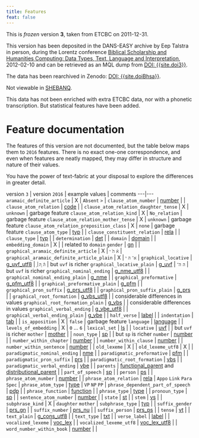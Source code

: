 ```yaml
---
title: Features
feat: false
---
```


This is *frozen* version **3**, taken from ETCBC on 2011-12-31.

This version has been deposited in the DANS-EASY archive by Eep Talstra in person,
during the Lorentz conference
[Biblical Scholarship and Humanities Computing: Data Types, Text, Language and Interpretation]({{site.lorentz}}), 2012-02-10 and can be retrieved as an MQL dump from
[DOI: {{site.doi3}}]({{site.doi3_url}}).

The data has been rearchived in Zenodo: [DOI: {{site.doiBhsa}}]({{site.doiBhsa_url}}).

Not viewable in [SHEBANQ]({{site.shebanq}}).

This data has not been enriched with extra ETCBC data, nor with a phonetic transcription.
But statistical features have been added.

# Feature documentation
The features of this version are not documented,
but the table below maps them to `2016` features.
There is no exact one-one correspondence, and even when features
are neatly mapped, they may differ in structure and nature of their values.

You have the power of text-fabric at your disposal to explore the differences in greater detail.

version `3` | version `2016` | example values | comments
---|---
`aramaic_definite_article`                     | X                        | `Absent` `>`           |
`clause_atom_number`                           | [number](../2016/number) |                        |
`clause_atom_relation`                         | [code](../2016/code)     |                        |
`clause_atom_relation_daughter_tense`          | X                        | `unknown`              | garbage feature
`clause_atom_relation_kind`                    | X                        | `No_relation`          | garbage feature
`clause_atom_relation_mother_tense`            | X                        | `unknown`              | garbage feature
`clause_atom_relation_preposition_class`       | X                        | `none`                 | garbage feature
`clause_atom_type`                             | [typ](../2016/typ)       |                        |
`clause_constituent_relation`                  | [rela](../2016/rela)     |                        |
`clause_type`                                  | [typ](../2016/typ)       |                        |
`determination`                                | [det](../2016/det)       |                        |
`domain`                                       | [domain](../2016/domain) |                        |
`embedding_domain`                             | X                        |                        | related to `domain`
`gender`                                       | [gn](../2016/gn)         |                        |
`graphical_aramaic_definite_article`           | X                        | `א֒` `ה֙` `י`            |
`graphical_aramaic_definite_article_plain`     | X                        | `א־` `ה` `י`           |
`graphical_locative`                           | [g_uvf_utf8](../2016/g_uvf_utf8) |  `ָה֒` `ָה׀`      | but `uvf` is richer
`graphical_locative_plain`                     | [g_uvf](../2016/g_uvf)   | `ה` `ה־`               | but `uvf` is richer
`graphical_nominal_ending`                     | [g_nme_utf8](../2016/g_nme_utf8) |                |
`graphical_nominal_ending_plain`               | [g_nme](../2016/g_nme)   |                        |
`graphical_preformative`                       | [g_pfm_utf8](../2016/g_pfm_utf8) |                |
`graphical_preformative_plain`                 | [g_pfm](../2016/g_pfm)   |                        |
`graphical_pron_suffix`                        | [g_prs_utf8](../2016/g_prs_utf8) |                |
`graphical_pron_suffix_plain`                  | [g_prs](../2016/g_prs)   |                        |
`graphical_root_formation`                     | [g_vbs_utf8](../2016/g_vbs_utf8) |                | considerable differences in values
`graphical_root_formation_plain`               | [g_vbs](../2016/g_vbs)   |                        | considerable differences in values
`graphical_verbal_ending`                      | [g_vbe_utf8](../2016/g_vbe_utf8) |                |
`graphical_verbal_ending_plain`                | [g_vbe](../2016/g_vbe)   |                        |
`half_verse`                                   | [label](../2016/label)   |                        |
`indentation`                                  | [tab](../2016/tab)       |                        |
`is_apposition`                                | X                        | `false`                | garbage feature
`language`                                     | [language](../2016/language) |                    |
`levels_of_embedding`                          | X                        | `0` ... `6`            |
`lexical_set`                                  | [ls](../2016/ls)         |                        |
`locative`                                     | [uvf](../2016/uvf)       |                        | but `uvf` is richer
`mother`                                       | [mother](../2016/mother) |                        |
`noun_type`                                    | [sp](../2016/sp)         |                        | but `sp` is richer
`number`                                       | [number](../2016/number) |                        |
`number_within_chapter`                        | [number](../2016/number) |                        |
`number_within_clause`                         | [number](../2016/number) |                        |
`number_within_sentence`                       | [number](../2016/number) |                        |
`old_lexeme`                                   | X                        |                        |
`old_lexeme_utf8`                              | X                        |                        |
`paradigmatic_nominal_ending`                  | [nme](../2016/nme)       |                        |
`paradigmatic_preformative`                    | [pfm](../2016/pfm)       |                        |
`paradigmatic_pron_suffix`                     | [prs](../2016/prs)       |                        |
`paradigmatic_root_formation`                  | [vbs](../2016/vbs)       |                        |
`paradigmatic_verbal_ending`                   | [vbe](../2016/vbe)       |                        |
`parents`                                      | [functional_parent](../2016/functional_parent) and [distributional_parent](../2016/distributional_parent) | |
`part_of_speech`                               | [sp](../2016/sp)         |                        |
`person`                                       | [ps](../2016/ps)         |                        |
`phrase_atom_number`                           | [number](../2016/number) |                        |
`phrase_atom_relation`                         | [rela](../2016/rela)     | `Appo` `Link` `Para` `Spec` |
`phrase_atom_type`                             | [type](../2016/type)     | `VP` `NP` `PP`         |
`phrase_dependent_part_of_speech`              | [pdp](../2016/pdp)       |                        |
`phrase_function`                              | [function](../2016/function) |                    |
`phrase_type`                                  | [type](../2016/type)     |                        |
`pronoun_type`                                 | [sp](../2016/sp)         |                        |
`sentence_atom_number`                         | [number](../2016/number) |                        |
`state`                                        | [st](../2016/st)         |                        |
`stem`                                         | [vs](../2016/vs)         |                        |
`subphrase_kind`                               | X                        | `daughter` `mother`    |
`subphrase_type`                               | [typ](../2016/typ)       |                        |
`suffix_gender`                                | [prs_gn](../2016/prs_gn) |                        |
`suffix_number`                                | [prs_nu](../2016/prs_nu) |                        |
`suffix_person`                                | [prs_ps](../2016/prs_ps) |                        |
`tense`                                        | [vt](../2016/vt)         |                        |
`text_plain`                                   | [g_cons_utf8](../2016/g_cons_utf8) |              |
`text_type`                                    | [txt](../2016/txt)       |                        |
`verse_label`                                  | [label](../2016/label)   |                        |
`vocalized_lexeme`                             | [voc_lex](../2016/voc_lex) |                      |
`vocalized_lexeme_utf8`                        | [voc_lex_utf8](../2016/voc_lex_utf8) |            |
`word_number_within_book`                      | [number](../2016/number) |                        |
